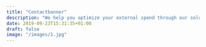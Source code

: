 ```yaml
---
title: "Contactbanner"
description: "We help you optimize your external spend through our solution Ignite Analytics and our consultants who are experts in strategic sourcing"
date: 2019-09-23T15:31:35+01:00
draft: false
image: "/images/1.jpg"
---
```




